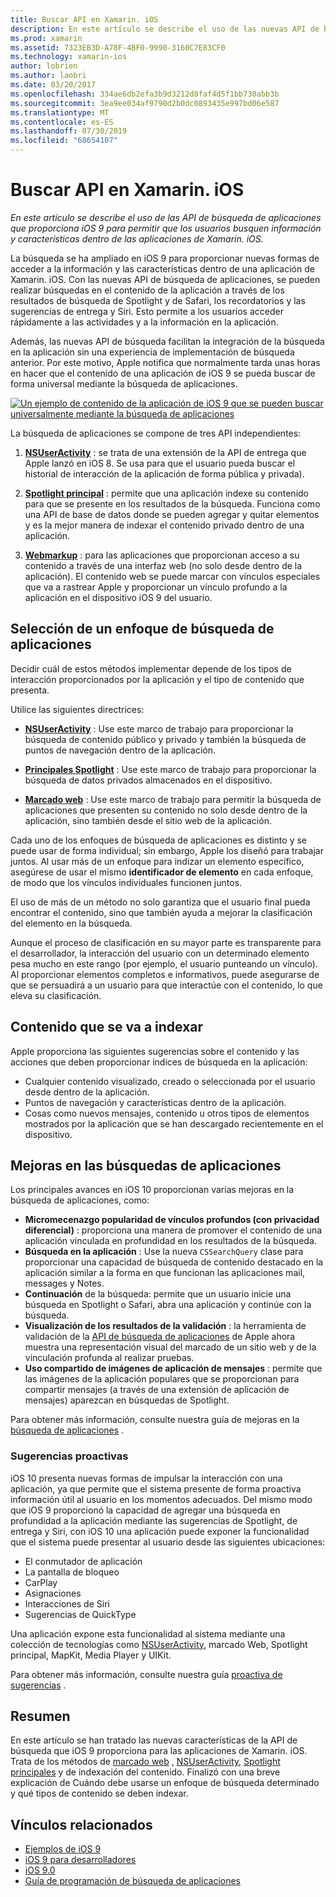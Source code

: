 ```yaml
---
title: Buscar API en Xamarin. iOS
description: En este artículo se describe el uso de las nuevas API de búsqueda de aplicaciones proporcionadas por iOS 9 para permitir que los usuarios busquen información y características dentro de las aplicaciones de Xamarin. iOS.
ms.prod: xamarin
ms.assetid: 7323EB3D-A78F-4BF0-9990-3160C7E83CF0
ms.technology: xamarin-ios
author: lobrien
ms.author: laobri
ms.date: 03/20/2017
ms.openlocfilehash: 334ae6db2efa3b9d3212d0faf4d5f1bb730abb3b
ms.sourcegitcommit: 3ea9ee034af9790d2b0dc0893435e997bd06e587
ms.translationtype: MT
ms.contentlocale: es-ES
ms.lasthandoff: 07/30/2019
ms.locfileid: "68654107"
---
```

# <a name="search-apis-in-xamarinios"></a>Buscar API en Xamarin. iOS

_En este artículo se describe el uso de las API de búsqueda de aplicaciones que proporciona iOS 9 para permitir que los usuarios busquen información y características dentro de las aplicaciones de Xamarin. iOS._

La búsqueda se ha ampliado en iOS 9 para proporcionar nuevas formas de acceder a la información y las características dentro de una aplicación de Xamarin. iOS. Con las nuevas API de búsqueda de aplicaciones, se pueden realizar búsquedas en el contenido de la aplicación a través de los resultados de búsqueda de Spotlight y de Safari, los recordatorios y las sugerencias de entrega y Siri. Esto permite a los usuarios acceder rápidamente a las actividades y a la información en la aplicación.

Además, las nuevas API de búsqueda facilitan la integración de la búsqueda en la aplicación sin una experiencia de implementación de búsqueda anterior. Por este motivo, Apple notifica que normalmente tarda unas horas en hacer que el contenido de una aplicación de iOS 9 se pueda buscar de forma universal mediante la búsqueda de aplicaciones.

[![](images/intro01.png "Un ejemplo de contenido de la aplicación de iOS 9 que se pueden buscar universalmente mediante la búsqueda de aplicaciones")](images/intro01.png#lightbox)

La búsqueda de aplicaciones se compone de tres API independientes:

1. [**NSUserActivity**](nsuseractivity.md) : se trata de una extensión de la API de entrega que Apple lanzó en iOS 8. Se usa para que el usuario pueda buscar el historial de interacción de la aplicación de forma pública y privada).

2. [**Spotlight principal**](corespotlight.md) : permite que una aplicación indexe su contenido para que se presente en los resultados de la búsqueda. Funciona como una API de base de datos donde se pueden agregar y quitar elementos y es la mejor manera de indexar el contenido privado dentro de una aplicación.

3. [**Webmarkup**](web-markup.md) : para las aplicaciones que proporcionan acceso a su contenido a través de una interfaz web (no solo desde dentro de la aplicación). El contenido web se puede marcar con vínculos especiales que va a rastrear Apple y proporcionar un vínculo profundo a la aplicación en el dispositivo iOS 9 del usuario.

## <a name="selecting-an-app-search-approach"></a>Selección de un enfoque de búsqueda de aplicaciones

Decidir cuál de estos métodos implementar depende de los tipos de interacción proporcionados por la aplicación y el tipo de contenido que presenta.

Utilice las siguientes directrices:

- [**NSUserActivity**](nsuseractivity.md) : Use este marco de trabajo para proporcionar la búsqueda de contenido público y privado y también la búsqueda de puntos de navegación dentro de la aplicación.

- [**Principales Spotlight**](corespotlight.md) : Use este marco de trabajo para proporcionar la búsqueda de datos privados almacenados en el dispositivo.

- [**Marcado web**](web-markup.md) : Use este marco de trabajo para permitir la búsqueda de aplicaciones que presenten su contenido no solo desde dentro de la aplicación, sino también desde el sitio web de la aplicación.

Cada uno de los enfoques de búsqueda de aplicaciones es distinto y se puede usar de forma individual; sin embargo, Apple los diseñó para trabajar juntos. Al usar más de un enfoque para indizar un elemento específico, asegúrese de usar el mismo **identificador de elemento** en cada enfoque, de modo que los vínculos individuales funcionen juntos.

El uso de más de un método no solo garantiza que el usuario final pueda encontrar el contenido, sino que también ayuda a mejorar la clasificación del elemento en la búsqueda.

Aunque el proceso de clasificación en su mayor parte es transparente para el desarrollador, la interacción del usuario con un determinado elemento pesa mucho en este rango (por ejemplo, el usuario punteando un vínculo).
Al proporcionar elementos completos e informativos, puede asegurarse de que se persuadirá a un usuario para que interactúe con el contenido, lo que eleva su clasificación.

## <a name="what-content-to-index"></a>Contenido que se va a indexar

Apple proporciona las siguientes sugerencias sobre el contenido y las acciones que deben proporcionar índices de búsqueda en la aplicación:

- Cualquier contenido visualizado, creado o seleccionada por el usuario desde dentro de la aplicación.
- Puntos de navegación y características dentro de la aplicación.
- Cosas como nuevos mensajes, contenido u otros tipos de elementos mostrados por la aplicación que se han descargado recientemente en el dispositivo.

## <a name="app-search-enhancements"></a>Mejoras en las búsquedas de aplicaciones

Los principales avances en iOS 10 proporcionan varias mejoras en la búsqueda de aplicaciones, como:

- **Micromecenazgo popularidad de vínculos profundos (con privacidad diferencial)** : proporciona una manera de promover el contenido de una aplicación vinculada en profundidad en los resultados de la búsqueda.
- **Búsqueda en la aplicación** : Use la nueva `CSSearchQuery` clase para proporcionar una capacidad de búsqueda de contenido destacado en la aplicación similar a la forma en que funcionan las aplicaciones mail, messages y Notes.
- **Continuación** de la búsqueda: permite que un usuario inicie una búsqueda en Spotlight o Safari, abra una aplicación y continúe con la búsqueda.
- **Visualización de los resultados de la validación** : la herramienta de validación de la [API de búsqueda de aplicaciones](https://search.developer.apple.com/appsearch-validation-tool) de Apple ahora muestra una representación visual del marcado de un sitio web y de la vinculación profunda al realizar pruebas.
- **Uso compartido de imágenes de aplicación de mensajes** : permite que las imágenes de la aplicación populares que se proporcionan para compartir mensajes (a través de una extensión de aplicación de mensajes) aparezcan en búsquedas de Spotlight.

Para obtener más información, consulte nuestra guía de mejoras en la [búsqueda de aplicaciones](~/ios/platform/search/app-search-enhancements.md) .

### <a name="proactive-suggestions"></a>Sugerencias proactivas

iOS 10 presenta nuevas formas de impulsar la interacción con una aplicación, ya que permite que el sistema presente de forma proactiva información útil al usuario en los momentos adecuados. Del mismo modo que iOS 9 proporcionó la capacidad de agregar una búsqueda en profundidad a la aplicación mediante las sugerencias de Spotlight, de entrega y Siri, con iOS 10 una aplicación puede exponer la funcionalidad que el sistema puede presentar al usuario desde las siguientes ubicaciones:

- El conmutador de aplicación
- La pantalla de bloqueo
- CarPlay
- Asignaciones
- Interacciones de Siri
- Sugerencias de QuickType 

Una aplicación expone esta funcionalidad al sistema mediante una colección de tecnologías como [NSUserActivity](xref:Foundation.NSUserActivity), marcado Web, Spotlight principal, MapKit, Media Player y UIKit.

Para obtener más información, consulte nuestra guía [proactiva de sugerencias](~/ios/platform/search/proactive-suggestions.md) .

## <a name="summary"></a>Resumen

En este artículo se han tratado las nuevas características de la API de búsqueda que iOS 9 proporciona para las aplicaciones de Xamarin. iOS. Trata de los métodos de [marcado web](web-markup.md) , [NSUserActivity](nsuseractivity.md), [Spotlight principales](corespotlight.md) y de indexación del contenido. Finalizó con una breve explicación de Cuándo debe usarse un enfoque de búsqueda determinado y qué tipos de contenido se deben indexar.



## <a name="related-links"></a>Vínculos relacionados

- [Ejemplos de iOS 9](https://docs.microsoft.com/samples/browse/?products=xamarin&term=Xamarin.iOS+iOS9)
- [iOS 9 para desarrolladores](https://developer.apple.com/ios/pre-release/)
- [iOS 9.0](https://developer.apple.com/library/prerelease/ios/releasenotes/General/WhatsNewIniOS/Articles/iOS9.html)
- [Guía de programación de búsqueda de aplicaciones](https://developer.apple.com/library/prerelease/ios/documentation/General/Conceptual/AppSearch/index.html#//apple_ref/doc/uid/TP40016308)
